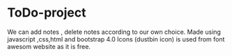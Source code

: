 # ToDo-project
We can add notes , delete notes according to our own choice.
Made using javascript ,css,html and bootstrap 4.0
Icons (dustbin icon) is used from font awesom website as it is free.
